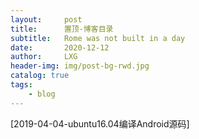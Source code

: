 ```yaml
---
layout:     post
title:      置顶-博客目录
subtitle:   Rome was not built in a day
date:       2020-12-12
author:     LXG
header-img: img/post-bg-rwd.jpg
catalog: true
tags:
    - blog
---
```


[2019-04-04-ubuntu16.04编译Android源码]
